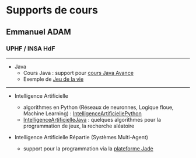 # Supports de cours
## Emmanuel ADAM
### UPHF / INSA HdF 

----

- Java
  - Cours Java : support pour [cours Java Avance](https://emmanueladam.github.io/coursJavaAvance/)
  - Exemple de [Jeu de la vie](https://github.com/EmmanuelADAM/GameOfLifeTP)

----

- Intelligence Artificielle
  - algorithmes en Python (Réseaux de neuronnes, Logique floue, Machine Learning) : [IntelligenceArtificiellePython](https://emmanueladam.github.io/IntelligenceArtificiellePython)
  - [IntelligenceArtificielleJava](https://emmanueladam.github.io/IntelligenceArtificielleJava/) : quelques algorithmes pour la programmation de jeux, la recherche aléatoire
  
- Intelligence Artificielle Répartie (Systèmes Multi-Agent)
  - support pour la programmation via la [plateforme Jade](https://emmanueladam.github.io/jade/)

